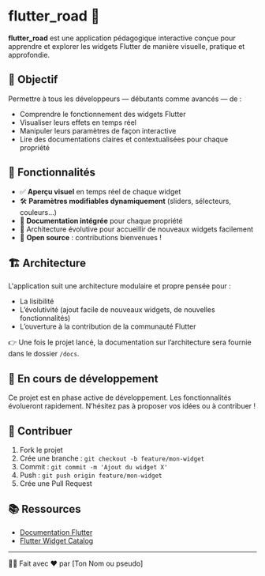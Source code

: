 # flutter_road 🚀

**flutter_road** est une application pédagogique interactive conçue pour apprendre et explorer les widgets Flutter de manière visuelle, pratique et approfondie.

## 🎯 Objectif

Permettre à tous les développeurs — débutants comme avancés — de :

- Comprendre le fonctionnement des widgets Flutter
- Visualiser leurs effets en temps réel
- Manipuler leurs paramètres de façon interactive
- Lire des documentations claires et contextualisées pour chaque propriété

## 🧩 Fonctionnalités

- ✅ **Aperçu visuel** en temps réel de chaque widget
- 🛠️ **Paramètres modifiables dynamiquement** (sliders, sélecteurs, couleurs…)
- 📖 **Documentation intégrée** pour chaque propriété
- 🔄 Architecture évolutive pour accueillir de nouveaux widgets facilement
- 🤝 **Open source** : contributions bienvenues !

## 🏗️ Architecture

L'application suit une architecture modulaire et propre pensée pour :

- La lisibilité
- L’évolutivité (ajout facile de nouveaux widgets, de nouvelles fonctionnalités)
- L’ouverture à la contribution de la communauté Flutter

👉 Une fois le projet lancé, la documentation sur l’architecture sera fournie dans le dossier `/docs`.

## 🚀 En cours de développement

Ce projet est en phase active de développement. Les fonctionnalités évolueront rapidement. N’hésitez pas à proposer vos idées ou à contribuer !

## 🤝 Contribuer

1. Fork le projet
2. Crée une branche : `git checkout -b feature/mon-widget`
3. Commit : `git commit -m 'Ajout du widget X'`
4. Push : `git push origin feature/mon-widget`
5. Crée une Pull Request

## 📚 Ressources

- [Documentation Flutter](https://flutter.dev)
- [Flutter Widget Catalog](https://docs.flutter.dev/development/ui/widgets)

---

🧑‍💻 Fait avec ❤️ par [Ton Nom ou pseudo]

